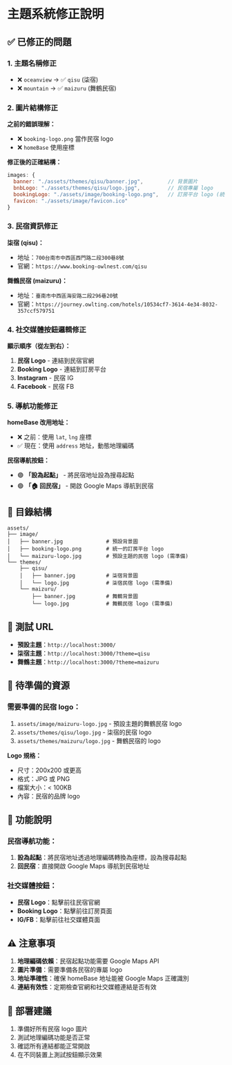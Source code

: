 # 主題系統修正說明

## ✅ 已修正的問題

### 1. **主題名稱修正**
- ❌ `oceanview` → ✅ `qisu` (柒宿)
- ❌ `mountain` → ✅ `maizuru` (舞鶴民宿)

### 2. **圖片結構修正**
**之前的錯誤理解：**
- ❌ `booking-logo.png` 當作民宿 logo
- ❌ `homeBase` 使用座標

**修正後的正確結構：**
```javascript
images: {
  banner: "./assets/themes/qisu/banner.jpg",        // 背景圖片
  bnbLogo: "./assets/themes/qisu/logo.jpg",         // 民宿專屬 logo
  bookingLogo: "./assets/image/booking-logo.png",   // 訂房平台 logo (統一)
  favicon: "./assets/image/favicon.ico"
}
```

### 3. **民宿資訊修正**
**柒宿 (qisu)：**
- 地址：`700台南市中西區西門路二段300巷8號`
- 官網：`https://www.booking-owlnest.com/qisu`

**舞鶴民宿 (maizuru)：**
- 地址：`臺南市中西區海安路二段296巷20號`
- 官網：`https://journey.owlting.com/hotels/10534cf7-3614-4e34-8032-357ccf579751`

### 4. **社交媒體按鈕邏輯修正**
**顯示順序（從左到右）：**
1. **民宿 Logo** - 連結到民宿官網
2. **Booking Logo** - 連結到訂房平台
3. **Instagram** - 民宿 IG
4. **Facebook** - 民宿 FB

### 5. **導航功能修正**
**homeBase 改用地址：**
- ❌ 之前：使用 `lat`, `lng` 座標
- ✅ 現在：使用 `address` 地址，動態地理編碼

**民宿導航按鈕：**
- 🟣 **「設為起點」** - 將民宿地址設為搜尋起點
- 🟢 **「🏠 回民宿」** - 開啟 Google Maps 導航到民宿

## 📁 目錄結構

```
assets/
├── image/
│   ├── banner.jpg              # 預設背景圖
│   ├── booking-logo.png        # 統一的訂房平台 logo
│   └── maizuru-logo.jpg        # 預設主題的民宿 logo (需準備)
└── themes/
    ├── qisu/
    │   ├── banner.jpg          # 柒宿背景圖
    │   └── logo.jpg            # 柒宿民宿 logo (需準備)
    └── maizuru/
        ├── banner.jpg          # 舞鶴背景圖
        └── logo.jpg            # 舞鶴民宿 logo (需準備)
```

## 🎯 測試 URL

- **預設主題**：`http://localhost:3000/`
- **柒宿主題**：`http://localhost:3000/?theme=qisu`
- **舞鶴主題**：`http://localhost:3000/?theme=maizuru`

## 📝 待準備的資源

### 需要準備的民宿 logo：
1. `assets/image/maizuru-logo.jpg` - 預設主題的舞鶴民宿 logo
2. `assets/themes/qisu/logo.jpg` - 柒宿的民宿 logo
3. `assets/themes/maizuru/logo.jpg` - 舞鶴民宿的 logo

**Logo 規格：**
- 尺寸：200x200 或更高
- 格式：JPG 或 PNG
- 檔案大小：< 100KB
- 內容：民宿的品牌 logo

## 🔧 功能說明

### 民宿導航功能：
1. **設為起點**：將民宿地址透過地理編碼轉換為座標，設為搜尋起點
2. **回民宿**：直接開啟 Google Maps 導航到民宿地址

### 社交媒體按鈕：
- **民宿 Logo**：點擊前往民宿官網
- **Booking Logo**：點擊前往訂房頁面
- **IG/FB**：點擊前往社交媒體頁面

## ⚠️ 注意事項

1. **地理編碼依賴**：民宿起點功能需要 Google Maps API
2. **圖片準備**：需要準備各民宿的專屬 logo
3. **地址準確性**：確保 homeBase 地址能被 Google Maps 正確識別
4. **連結有效性**：定期檢查官網和社交媒體連結是否有效

## 🚀 部署建議

1. 準備好所有民宿 logo 圖片
2. 測試地理編碼功能是否正常
3. 確認所有連結都能正常開啟
4. 在不同裝置上測試按鈕顯示效果
